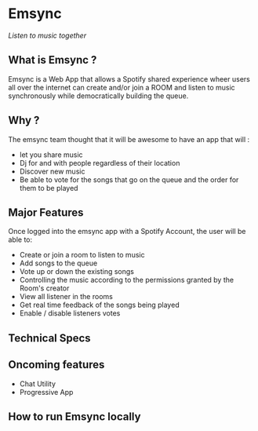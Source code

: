# Emsync

_Listen to music together_


## What is Emsync ? 

Emsync is a Web App that allows a Spotify shared experience wheer users all over the internet can create and/or join a ROOM and listen to music synchronously while democratically building the queue.  

## Why ?  

The emsync team thought that it will be awesome to have an app that will : 

- let you share music
- Dj for and with people regardless of their location
- Discover new music
- Be able to vote for the songs that go on the queue and the order for them to be played 

## Major Features 

Once logged into the emsync app with a Spotify Account, the user will be able to: 

- Create or join a room to listen to music
- Add songs to the queue
- Vote up or down the existing songs
- Controlling the music according to the permissions granted by the Room's creator 
- View all listener in the rooms 
- Get real time feedback of the songs being played 
- Enable / disable listeners votes


## Technical Specs 

## Oncoming features 

- Chat Utility
- Progressive App

## How to run Emsync locally 


  



